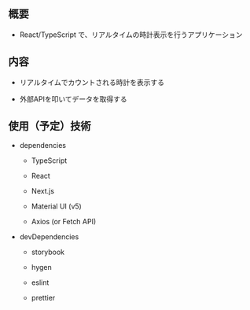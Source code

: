 ## 概要

- React/TypeScript で、リアルタイムの時計表示を行うアプリケーション

## 内容

- リアルタイムでカウントされる時計を表示する

- 外部APIを叩いてデータを取得する

## 使用（予定）技術

- dependencies
  
  - TypeScript

  - React

  - Next.js

  - Material UI (v5)

  - Axios (or Fetch API)
  
- devDependencies

  - storybook

  - hygen

  - eslint

  - prettier
